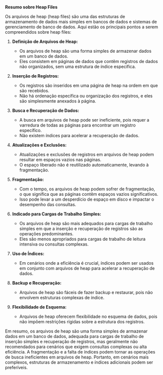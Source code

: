 **Resumo sobre Heap Files**

Os arquivos de heap (heap files) são uma das estruturas de armazenamento de dados mais simples em bancos de dados e sistemas de gerenciamento de banco de dados. Aqui estão os principais pontos a serem compreendidos sobre heap files:

1. **Definição de Arquivos de Heap:**

   - Os arquivos de heap são uma forma simples de armazenar dados em um banco de dados.
   - Eles consistem em páginas de dados que contêm registros de dados não organizados, sem uma estrutura de índice específica.

2. **Inserção de Registros:**

   - Os registros são inseridos em uma página de heap na ordem em que são recebidos.
   - Não há ordenação específica ou organização dos registros, e eles são simplesmente anexados à página.

3. **Busca e Recuperação de Dados:**

   - A busca em arquivos de heap pode ser ineficiente, pois requer a varredura de todas as páginas para encontrar um registro específico.
   - Não existem índices para acelerar a recuperação de dados.

4. **Atualizações e Exclusões:**

   - Atualizações e exclusões de registros em arquivos de heap podem resultar em espaços vazios nas páginas.
   - O espaço liberado não é reutilizado automaticamente, levando à fragmentação.

5. **Fragmentação:**

   - Com o tempo, os arquivos de heap podem sofrer de fragmentação, o que significa que as páginas contêm espaços vazios significativos.
   - Isso pode levar a um desperdício de espaço em disco e impactar o desempenho das consultas.

6. **Indicado para Cargas de Trabalho Simples:**

   - Os arquivos de heap são mais adequados para cargas de trabalho simples em que a inserção e recuperação de registros são as operações predominantes.
   - Eles são menos apropriados para cargas de trabalho de leitura intensiva ou consultas complexas.

7. **Uso de Índices:**

   - Em cenários onde a eficiência é crucial, índices podem ser usados em conjunto com arquivos de heap para acelerar a recuperação de dados.

8. **Backup e Recuperação:**

   - Arquivos de heap são fáceis de fazer backup e restaurar, pois não envolvem estruturas complexas de índice.

9. **Flexibilidade de Esquema:**
   - Arquivos de heap oferecem flexibilidade no esquema de dados, pois não impõem restrições rígidas sobre a estrutura dos registros.

Em resumo, os arquivos de heap são uma forma simples de armazenar dados em um banco de dados, adequada para cargas de trabalho de inserção simples e recuperação de registros, mas geralmente não recomendados para cenários que exigem consultas complexas ou alta eficiência. A fragmentação e a falta de índices podem tornar as operações de busca ineficientes em arquivos de heap. Portanto, em cenários mais complexos, estruturas de armazenamento e índices adicionais podem ser preferíveis.
